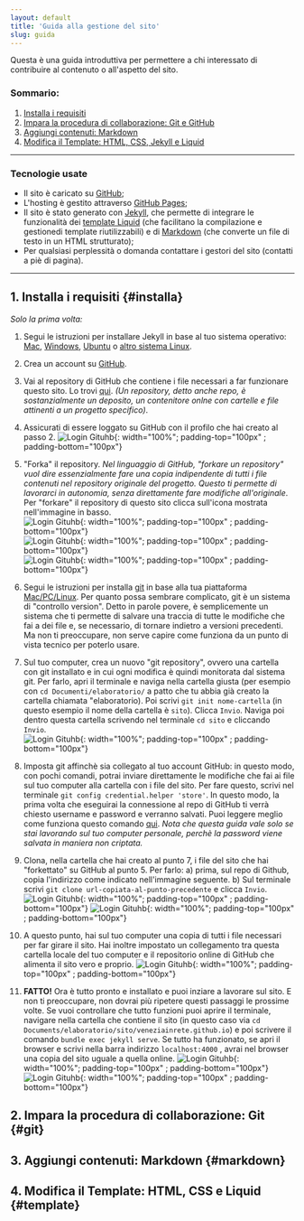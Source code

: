 ```yaml
---
layout: default
title: 'Guida alla gestione del sito'
slug: guida
---
```

Questa è una guida introduttiva per permettere a chi interessato di contribuire al contenuto o all'aspetto del sito.      

### Sommario: 
1. [Installa i requisiti](#installa)
2. [Impara la procedura di collaborazione: Git e GitHub](#git)
3. [Aggiungi contenuti: Markdown](#markdown)
4. [Modifica il Template: HTML, CSS, Jekyll e Liquid](#template)


---- 
### Tecnologie usate

- Il sito è caricato su [GitHub](https://it.wikipedia.org/wiki/GitHub);
- L'hosting è gestito attraverso [GitHub Pages](https://pages.github.com/);
- Il sito è stato generato con [Jekyll](https://jekyllrb.com/), che permette di integrare le funzionalità dei [template Liquid](https://github.com/Shopify/liquid/wiki) (che facilitano la compilazione e gestionedi template riutilizzabili) e di [Markdown](https://daringfireball.net/projects/markdown/) (che converte un file di testo in un HTML strutturato);
- Per qualsiasi perplessità o domanda contattare i gestori del sito (contatti a piè di pagina).

----

## 1. Installa i requisiti {#installa}

*Solo la prima volta:*


1. Segui le istruzioni per installare Jekyll in base al tuo sistema operativo: [Mac](https://jekyllrb.com/docs/installation/macos/), [Windows](https://jekyllrb.com/docs/installation/windows/), [Ubuntu](https://jekyllrb.com/docs/installation/ubuntu/) o [altro sistema Linux](https://jekyllrb.com/docs/installation/other-linux/).
2. Crea un account su [GitHub](https://it.wikipedia.org/wiki/GitHub). 
3. Vai al repository di GitHub che contiene i file necessari a far funzionare questo sito. Lo trovi [qui](https://github.com/veneziainrete/veneziainrete.github.io). *(Un repository, detto anche repo, è sostanzialmente un deposito, un contenitore onlne con cartelle e file attinenti a un progetto specifico)*.
4. Assicurati di essere loggato su GitHub con il profilo che hai creato al passo 2.    ![Login Gituhb](/img/guida_gitlogin.png){: width="100%"; padding-top="100px" ; padding-bottom="100px"} 
5. "Forka" il repository.  *Nel linguaggio di GitHub, "forkare un repository" vuol dire essenzialmente fare una copia indipendente di tutti i file contenuti nel repository originale del progetto. Questo ti permette di lavorarci in autonomia, senza direttamente fare modifiche all'originale*. Per "forkare" il repository di questo sito clicca sull'icona mostrata nell'immagine in basso.   
     ![Login Gituhb](/img/guida_gitforka.png){: width="100%"; padding-top="100px" ; padding-bottom="100px"}    
     ![Login Gituhb](/img/guida_gitforkettatura.png){: width="100%"; padding-top="100px" ; padding-bottom="100px"}     
     ![Login Gituhb](/img/guida_gitforkettata.png){: width="100%"; padding-top="100px" ; padding-bottom="100px"} 
  
6. Segui le istruzioni per installa [git](www.git-scm.com) in base alla tua piattaforma [Mac/PC/Linux](https://git-scm.com/book/it/v1/Per-Iniziare-Installare-Git). Per quanto possa sembrare complicato, git è un sistema di "controllo version". Detto in parole povere, è semplicemente un sistema che ti permette di salvare una traccia di tutte le modifiche che fai a dei file e, se necessario, di tornare indietro a versioni precedenti. Ma non ti preoccupare, non serve capire come funziona da un punto di vista tecnico per poterlo usare.
7. Sul tuo computer, crea un nuovo "git repository", ovvero una cartella con git installato e in cui ogni modifica è quindi monitorata dal sistema git. Per farlo, apri il terminale e naviga nella cartella giusta (per esempio con `cd Documenti/elaboratorio/` a patto che tu abbia già creato la cartella chiamata "elaboratorio). Poi scrivi `git init nome-cartella` (in questo esempio il nome della cartella è `sito`). Clicca `Invio`. Naviga poi dentro questa cartella scrivendo nel terminale `cd sito` e cliccando `Invio`.    
     ![Login Gituhb](/img/guida_gitrepo.png){: width="100%"; padding-top="100px" ; padding-bottom="100px"} 

8. Imposta git affinchè sia collegato al tuo account GitHub: in questo modo, con pochi comandi, potrai inviare direttamente le modifiche che fai ai file sul tuo computer alla cartella con i file del sito. Per fare questo, scrivi nel terminale `git config credential.helper 'store'`. In questo modo, la prima volta che eseguirai la connessione al repo di GitHub ti verrà chiesto username e password e verranno salvati. Puoi leggere meglio come funziona questo comando [qui](https://git-scm.com/docs/git-credential-store). *Nota che questa guida vale solo se stai lavorando sul tuo computer personale, perchè la password viene salvata in maniera non criptata.*
9. Clona, nella cartella che hai creato al punto 7, i file del sito che hai "forkettato" su GitHub al punto 5. Per farlo: a)  prima, sul repo di Github, copia l'indirizzo come indicato nell'immagine seguente. b) Sul terminale scrivi `git clone url-copiata-al-punto-precedente` e clicca `Invio`.    ![Login Gituhb](/img/guida_gitrepourl.png){: width="100%"; padding-top="100px" ; padding-bottom="100px"}     ![Login Gituhb](/img/guida_gitclone.png){: width="100%"; padding-top="100px" ; padding-bottom="100px"} 
10. A questo punto, hai sul tuo computer una copia di tutti i file necessari per far girare il sito. Hai inoltre impostato un collegamento tra questa cartella locale del tuo computer e il repositorio online di GitHub che alimenta il sito vero e proprio.     ![Login Gituhb](/img/guida_gitfatto.png){: width="100%"; padding-top="100px" ; padding-bottom="100px"} 
11. **FATTO!** Ora è tutto pronto e installato e puoi inziare a lavorare sul sito. E non ti preoccupare, non dovrai più ripetere questi passaggi le prossime volte. Se vuoi controllare che tutto funzioni puoi aprire il terminale, navigare nella cartella che contiene il sito (in questo caso via `cd Documents/elaboratorio/sito/veneziainrete.github.io`) e poi scrivere il comando `bundle exec jekyll serve`. Se tutto ha funzionato, se apri il browser e scrivi nella barra indirizzo `localhost:4000` , avrai nel browser una copia del sito uguale a quella online.          ![Login Gituhb](/img/guida_gitserve.png){: width="100%"; padding-top="100px" ; padding-bottom="100px"}      ![Login Gituhb](/img/guida_gitsitolocale.png){: width="100%"; padding-top="100px" ; padding-bottom="100px"} 

      



## 2. Impara la procedura di collaborazione: Git {#git}

## 3. Aggiungi contenuti: Markdown {#markdown}

## 4. Modifica il Template: HTML, CSS e Liquid {#template}